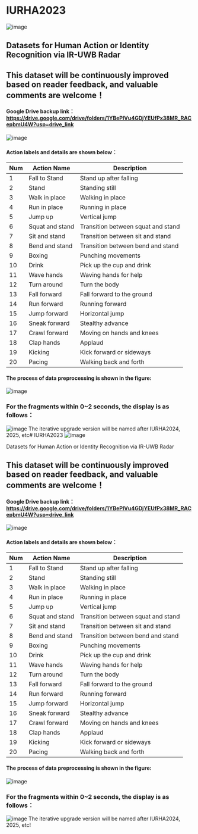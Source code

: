 # IURHA2023 
![image](https://github.com/njursi/IURHA2023/assets/126329742/e6e3a3b7-2d6f-46c2-ab51-0b1bf242deb0)


## Datasets for Human Action or Identity Recognition via IR-UWB Radar
## This dataset will be continuously improved based on reader feedback, and valuable comments are welcome！
#### Google Drive backup link：https://drive.google.com/drive/folders/1YBePlVu4GDjYEUfPx38MR_RACepbmU4W?usp=drive_link
![image](https://user-images.githubusercontent.com/126329742/231448369-f7edb072-d51b-44fd-828e-737bb0c0d1df.png)


#### Action labels and details are shown below：


| Num | Action Name        | Description                         |
|-----|--------------------|-------------------------------------|
| 1   | Fall to Stand      | Stand up after falling              |
| 2   | Stand              | Standing still                      |
| 3   | Walk in place      | Walking in place                    |
| 4   | Run in place       | Running in place                    |
| 5   | Jump up            | Vertical jump                       |
| 6   | Squat and stand    | Transition between squat and stand  |
| 7   | Sit and stand      | Transition between sit and stand    |
| 8   | Bend and stand     | Transition between bend and stand   |
| 9   | Boxing             | Punching movements                  |
| 10  | Drink              | Pick up the cup and drink           |
| 11  | Wave hands         | Waving hands for help               |
| 12  | Turn around        | Turn the body                       |
| 13  | Fall forward       | Fall forward to the ground          |
| 14  | Run forward        | Running forward                     |
| 15  | Jump forward       | Horizontal jump                     |
| 16  | Sneak forward      | Stealthy advance                    |
| 17  | Crawl forward      | Moving on hands and knees           |
| 18  | Clap hands         | Applaud                             |
| 19  | Kicking            | Kick forward or sideways            |
| 20  | Pacing             | Walking back and forth              |


#### The process of data preprocessing is shown in the figure:
![image](https://github.com/njursi/IURHA2023/assets/126329742/fd4bf0af-84d6-4202-b6b0-572aa6fef761)
### For the fragments within 0~2 seconds, the display is as follows：
![image](https:github.com/njursi/IURHA2023/assets/126329742/fe6536a4-902d-43ab-a32a-5d46bcb569c4)
The iterative upgrade version will be named after IURHA2024, 2025, etc# IURHA2023 
![image](https://github.com/njursi/IURHA2023/assets/126329742/e6e3a3b7-2d6f-46c2-ab51-0b1bf242deb0)


Datasets for Human Action or Identity Recognition via IR-UWB Radar
## This dataset will be continuously improved based on reader feedback, and valuable comments are welcome！
#### Google Drive backup link：https://drive.google.com/drive/folders/1YBePlVu4GDjYEUfPx38MR_RACepbmU4W?usp=drive_link
![image](https://user-images.githubusercontent.com/126329742/231448369-f7edb072-d51b-44fd-828e-737bb0c0d1df.png)


#### Action labels and details are shown below：


| Num | Action Name        | Description                         |
|-----|--------------------|-------------------------------------|
| 1   | Fall to Stand      | Stand up after falling              |
| 2   | Stand              | Standing still                      |
| 3   | Walk in place      | Walking in place                    |
| 4   | Run in place       | Running in place                    |
| 5   | Jump up            | Vertical jump                       |
| 6   | Squat and stand    | Transition between squat and stand  |
| 7   | Sit and stand      | Transition between sit and stand    |
| 8   | Bend and stand     | Transition between bend and stand   |
| 9   | Boxing             | Punching movements                  |
| 10  | Drink              | Pick up the cup and drink           |
| 11  | Wave hands         | Waving hands for help               |
| 12  | Turn around        | Turn the body                       |
| 13  | Fall forward       | Fall forward to the ground          |
| 14  | Run forward        | Running forward                     |
| 15  | Jump forward       | Horizontal jump                     |
| 16  | Sneak forward      | Stealthy advance                    |
| 17  | Crawl forward      | Moving on hands and knees           |
| 18  | Clap hands         | Applaud                             |
| 19  | Kicking            | Kick forward or sideways            |
| 20  | Pacing             | Walking back and forth              |


#### The process of data preprocessing is shown in the figure:
![image](https://github.com/njursi/IURHA2023/assets/126329742/fd4bf0af-84d6-4202-b6b0-572aa6fef761)
### For the fragments within 0~2 seconds, the display is as follows：
![image](https:github.com/njursi/IURHA2023/assets/126329742/fe6536a4-902d-43ab-a32a-5d46bcb569c4)
The iterative upgrade version will be named after IURHA2024, 2025, etc!
